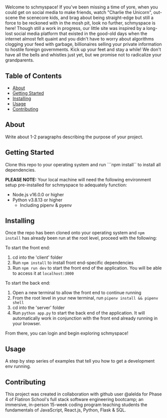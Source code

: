 # 
Welcome to schmyspace!
If you've been missing a time of yore, when you could get on social media to make friends, watch "Charlie the Unicorn", out-scene the scenecore kids, and brag about being straight-edge but still a force to be reckoned with in the mosh pit, look no further, schmyspace is here! Though still a work in progress, our little site was inspired by a long-lost social media platform that existed in the good-old days when the internet almost felt quaint and you didn't have to worry about algorithms clogging your feed with garbage, billionaires selling your private information to hostile foreign governments. Kick up your feet and stay a while! We don't have all the bells and whistles just yet, but we promise not to radicalize your grandparents.

## Table of Contents

- [About](#about)
- [Getting Started](#getting_started)
- [Installing](#installing)
- [Usage](#usage)
- [Contributing](#contributing)

## About
Write about 1-2 paragraphs describing the purpose of your project.

## Getting Started
Clone this repo to your operating system and run ```npm install`` to install all dependencies.

**PLEASE NOTE:** Your local machine will need the following environment setup pre-installed for schmyspace to adequately function:
 - Node.js v16.0.0 or higher
 - Python v3.8.13 or higher
    - Including pipenv & pyenv

## Installing
Once the repo has been cloned onto your operating system and ```npm install``` has already been run at the root level, proceed with the following:

To start the front end:
1. cd into the 'client' folder
2. Run ```npm install``` to install front end-specific dependencies
3. Run ```npm run dev``` to start the front end of the application. You will be able to access it at ```localhost:3000```

To start the back end:
1. Open a new terminal to allow the front end to continue running
2. From the root level in your new terminal, run ```pipenv install && pipenv shell```
3. cd into the 'server' folder
4. Run ```python app.py``` to start the back end of the application. It will automatically work in conjunction with the front end already running in your browser.

From there, you can login and begin exploring schmyspace!


## Usage
A step by step series of examples that tell you how to get a development env running.

## Contributing
This project was created in collaboration with github user @alelda for Phase 4 of Flatiron School's full stack software engineering bootcamp; an immersive, in-person 15-week coding program teaching students the fundamentals of JavaScript, React.js, Python, Flask & SQL.